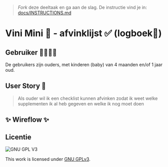 > _Fork_ deze deeltaak en ga aan de slag. De instructie vind je in: [docs/INSTRUCTIONS.md](docs/INSTRUCTIONS.md)

# Vini Mini 🥜 - afvinklijst ✅ (logboek🔏) 
<!-- Geef je opdracht een titel en schrijf in één zin wat het is -->

## Gebruiker 👨‍👩‍👧‍👦
<!-- Het is duidelijk wie de gebruiker is -->
De gebruikers zijn ouders, met kinderen (baby) van 4 maanden en/of 1 jaar oud.
## User Story 📖
<!-- Er is een User Story geschreven van de interactie -->
> Als ouder wil ik een checklist kunnen afvinken zodat ik weet welke supplementen ik al heb gegeven en welke ik nog moet doen

## ✨ Wireflow ✨
<!-- Toon de wireflow -->

 

## Licentie

![GNU GPL V3](https://www.gnu.org/graphics/gplv3-127x51.png)

This work is licensed under [GNU GPLv3](./LICENSE).
